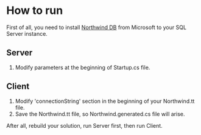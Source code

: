 # How to run

First of all, you need to install [Northwind DB](https://docs.microsoft.com/en-us/dotnet/framework/data/adonet/sql/linq/downloading-sample-databases) from Microsoft to your SQL Server instance.

Server
---------------

1. Modify parameters at the beginning of Startup.cs file.

Client
------

1. Modify 'connectionString' section in the beginning of your Northwind.tt file.
2. Save the Northwind.tt file, so Northwind.generated.cs file will arise.


After all, rebuild your solution, run Server first, then run Client.
